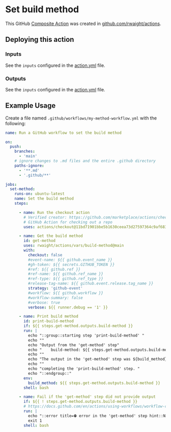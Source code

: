 # Set build method

This GitHub [Composite Action](https://docs.github.com/en/actions/sharing-automations/creating-actions/creating-a-composite-action) was created in [github.com/rwaight/actions](https://github.com/rwaight/actions).


## Deploying this action

### Inputs

See the `inputs` configured in the [action.yml](action.yml) file.


### Outputs

See the `inputs` configured in the [action.yml](action.yml) file.


## Example Usage

Create a file named `.github/workflows/my-method-workflow.yml` with the following:
```yml
name: Run a GitHub workflow to set the build method

on:
  push:
    branches:
      - 'main'
    # ignore changes to .md files and the entire .github directory
    paths-ignore:
      - '**.md'
      - '.github/**'

jobs:
  set-method:
    runs-on: ubuntu-latest
    name: Set the build method
    steps:

      - name: Run the checkout action
        # Verified creator: https://github.com/marketplace/actions/checkout
        # GitHub Action for checking out a repo
        uses: actions/checkout@11bd71901bbe5b1630ceea73d27597364c9af683 # v4.2.2

      - name: Get the build method
        id: get-method
        uses: rwaight/actions/vars/build-method@main
        with:
          checkout: false
          #event-name: ${{ github.event_name }}
          #gh-token: ${{ secrets.GITHUB_TOKEN }}
          #ref: ${{ github.ref }}
          #ref-name: ${{ github.ref_name }}
          #ref-type: ${{ github.ref_type }}
          #release-tag-name: ${{ github.event.release.tag_name }}
          strategy: 'github-event'
          #workflow: ${{ github.workflow }}
          #workflow-summary: false
          #verbose: true
          verbose: ${{ runner.debug == '1' }}

      - name: Print build method
        id: print-build-method
        if: ${{ steps.get-method.outputs.build-method }}
        run: |
          echo "::group::starting step 'print-build-method' "
          echo ""
          echo "Output from the 'get-method' step"
          echo "    build-method: ${{ steps.get-method.outputs.build-method }} "
          echo ""
          echo "The output in the 'get-method' step was ${build_method} ."
          echo ""
          echo "completing the 'print-build-method' step. "
          echo "::endgroup::"
        env:
          build_method: ${{ steps.get-method.outputs.build-method }}
        shell: bash

      - name: Fail if the 'get-method' step did not provide output
        if: ${{ ! steps.get-method.outputs.build-method }}
        # https://docs.github.com/en/actions/using-workflows/workflow-commands-for-github-actions#setting-an-error-message
        run: |
          echo "::error title=⛔ error in the 'get-method' step hint::No output provided"
          exit 1
        shell: bash
```
